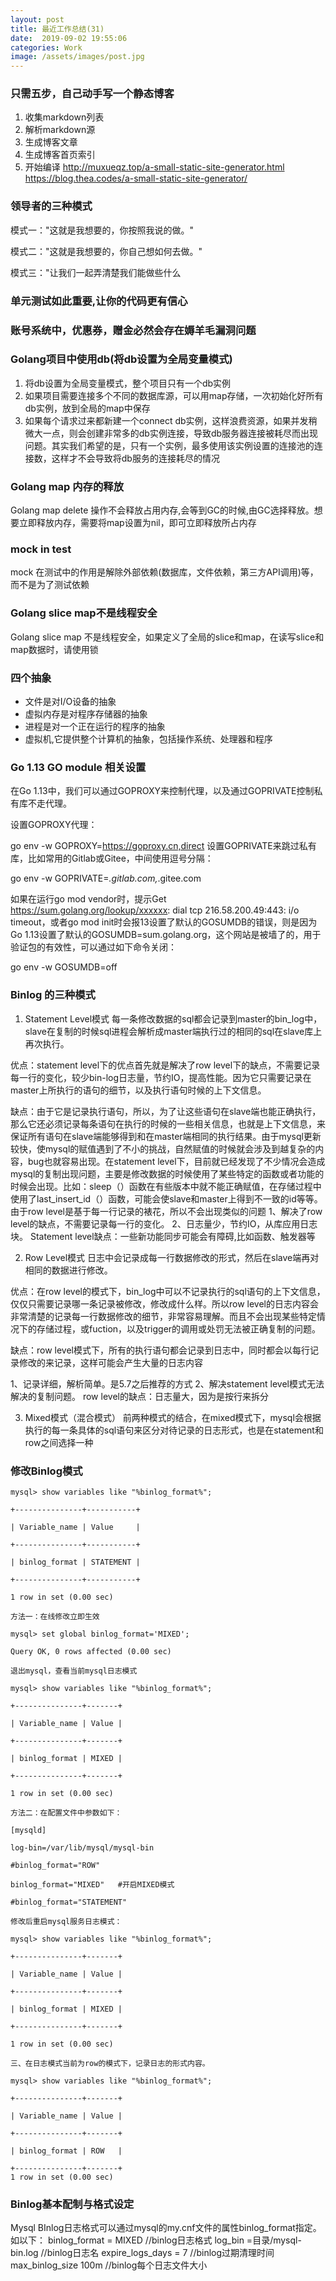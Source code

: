 ```yaml
---
layout: post
title: 最近工作总结(31)
date:  2019-09-02 19:55:06
categories: Work
image: /assets/images/post.jpg
---
```


### 只需五步，自己动手写一个静态博客
1. 收集markdown列表
2. 解析markdown源
3. 生成博客文章
4. 生成博客首页索引
5. 开始编译
http://muxueqz.top/a-small-static-site-generator.html
https://blog.thea.codes/a-small-static-site-generator/

### 领导者的三种模式

模式一："这就是我想要的，你按照我说的做。"

模式二："这就是我想要的，你自己想如何去做。"

模式三："让我们一起弄清楚我们能做些什么

### 单元测试如此重要,让你的代码更有信心

### 账号系统中，优惠券，赠金必然会存在媷羊毛漏洞问题

### Golang项目中使用db(将db设置为全局变量模式)

1. 将db设置为全局变量模式，整个项目只有一个db实例
2. 如果项目需要连接多个不同的数据库源，可以用map存储，一次初始化好所有db实例，放到全局的map中保存
3. 如果每个请求过来都新建一个connect db实例，这样浪费资源，如果并发稍微大一点，则会创建非常多的db实例连接，导致db服务器连接被耗尽而出现问题。其实我们希望的是，只有一个实例，最多使用该实例设置的连接池的连接数，这样才不会导致将db服务的连接耗尽的情况

### Golang map 内存的释放
Golang map delete 操作不会释放占用内存,会等到GC的时候,由GC选择释放。想要立即释放内存，需要将map设置为nil，即可立即释放所占内存

### mock in test
mock 在测试中的作用是解除外部依赖(数据库，文件依赖，第三方API调用)等，而不是为了测试依赖


### Golang slice map不是线程安全
Golang slice map 不是线程安全，如果定义了全局的slice和map，在读写slice和map数据时，请使用锁

### 四个抽象

- 文件是对I/O设备的抽象
- 虚拟内存是对程序存储器的抽象
- 进程是对一个正在运行的程序的抽象
- 虚拟机,它提供整个计算机的抽象，包括操作系统、处理器和程序

### Go 1.13 GO module 相关设置
在Go 1.13中，我们可以通过GOPROXY来控制代理，以及通过GOPRIVATE控制私有库不走代理。

设置GOPROXY代理：

go env -w GOPROXY=https://goproxy.cn,direct
设置GOPRIVATE来跳过私有库，比如常用的Gitlab或Gitee，中间使用逗号分隔：

go env -w GOPRIVATE=*.gitlab.com,*.gitee.com

如果在运行go mod vendor时，提示Get https://sum.golang.org/lookup/xxxxxx: dial tcp 216.58.200.49:443: i/o timeout，或者go mod init时会报13设置了默认的GOSUMDB的错误，则是因为Go 1.13设置了默认的GOSUMDB=sum.golang.org，这个网站是被墙了的，用于验证包的有效性，可以通过如下命令关闭：

go env -w GOSUMDB=off

### Binlog 的三种模式

1. Statement Level模式
每一条修改数据的sql都会记录到master的bin_log中，slave在复制的时候sql进程会解析成master端执行过的相同的sql在slave库上再次执行。

优点：statement level下的优点首先就是解决了row level下的缺点，不需要记录每一行的变化，较少bin-log日志量，节约IO，提高性能。因为它只需要记录在master上所执行的语句的细节，以及执行语句时候的上下文信息。

缺点：由于它是记录执行语句，所以，为了让这些语句在slave端也能正确执行，那么它还必须记录每条语句在执行的时候的一些相关信息，也就是上下文信息，来保证所有语句在slave端能够得到和在master端相同的执行结果。由于mysql更新较快，使mysql的赋值遇到了不小的挑战，自然赋值的时候就会涉及到越复杂的内容，bug也就容易出现。在statement level下，目前就已经发现了不少情况会造成mysql的复制出现问题，主要是修改数据的时候使用了某些特定的函数或者功能的时候会出现。比如：sleep（）函数在有些版本中就不能正确赋值，在存储过程中使用了last_insert_id（）函数，可能会使slave和master上得到不一致的id等等。由于row level是基于每一行记录的裱花，所以不会出现类似的问题
1、解决了row level的缺点，不需要记录每一行的变化。
2、日志量少，节约IO，从库应用日志块。
Statement level缺点：一些新功能同步可能会有障碍,比如函数、触发器等

2. Row Level模式
日志中会记录成每一行数据修改的形式，然后在slave端再对相同的数据进行修改。

优点：在row level的模式下，bin_log中可以不记录执行的sql语句的上下文信息，仅仅只需要记录哪一条记录被修改，修改成什么样。所以row level的日志内容会非常清楚的记录每一行数据修改的细节，非常容易理解。而且不会出现某些特定情况下的存储过程，或fuction，以及trigger的调用或处罚无法被正确复制的问题。

缺点：row level模式下，所有的执行语句都会记录到日志中，同时都会以每行记录修改的来记录，这样可能会产生大量的日志内容

1、记录详细，解析简单。是5.7之后推荐的方式
2、解决statement level模式无法解决的复制问题。
row level的缺点：日志量大，因为是按行来拆分

3. Mixed模式（混合模式）
前两种模式的结合，在mixed模式下，mysql会根据执行的每一条具体的sql语句来区分对待记录的日志形式，也是在statement和row之间选择一种

### 修改Binlog模式
```
mysql> show variables like "%binlog_format%";

+---------------+-----------+

| Variable_name | Value     |

+---------------+-----------+

| binlog_format | STATEMENT |

+---------------+-----------+

1 row in set (0.00 sec) 

方法一：在线修改立即生效

mysql> set global binlog_format='MIXED';

Query OK, 0 rows affected (0.00 sec)

退出mysql，查看当前mysql日志模式

mysql> show variables like "%binlog_format%";

+---------------+-------+

| Variable_name | Value |

+---------------+-------+

| binlog_format | MIXED |

+---------------+-------+

1 row in set (0.00 sec)

方法二：在配置文件中参数如下：

[mysqld]

log-bin=/var/lib/mysql/mysql-bin

#binlog_format="ROW"

binlog_format="MIXED"   #开启MIXED模式

#binlog_format="STATEMENT"

修改后重启mysql服务日志模式：

mysql> show variables like "%binlog_format%";

+---------------+-------+

| Variable_name | Value |

+---------------+-------+

| binlog_format | MIXED |

+---------------+-------+

1 row in set (0.00 sec)

三、在日志模式当前为row的模式下，记录日志的形式内容。

mysql> show variables like "%binlog_format%";

+---------------+-------+

| Variable_name | Value |

+---------------+-------+

| binlog_format | ROW   |

+---------------+-------+
1 row in set (0.00 sec)

```

### Binlog基本配制与格式设定
Mysql BInlog日志格式可以通过mysql的my.cnf文件的属性binlog_format指定。如以下：
binlog_format        = MIXED                 //binlog日志格式
log_bin              =目录/mysql-bin.log    //binlog日志名
expire_logs_days     = 7                //binlog过期清理时间
max_binlog_size      100m                    //binlog每个日志文件大小
